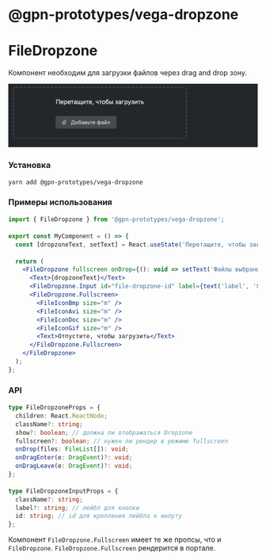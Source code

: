 # @gpn-prototypes/vega-dropzone

# FileDropzone

Компонент необходим для загрузки файлов через drag and drop зону.

<img src="docs/pic-1.png">

### Установка

    yarn add @gpn-prototypes/vega-dropzone

### Примеры использования

```jsx
import { FileDropzone } from '@gpn-prototypes/vega-dropzone';

export const MyComponent = () => {
  const [dropzoneText, setText] = React.useState('Перетащите, чтобы загрузить');

  return (
    <FileDropzone fullscreen onDrop={(): void => setText('Файлы выбраны')}>
      <Text>{dropzoneText}</Text>
      <FileDropzone.Input id="file-dropzone-id" label={text('label', 'Я инпут')} />
      <FileDropzone.Fullscreen>
        <FileIconBmp size="m" />
        <FileIconAvi size="m" />
        <FileIconDoc size="m" />
        <FileIconGif size="m" />
        <Text>Отпустите, чтобы загрузить</Text>
      </FileDropzone.Fullscreen>
    </FileDropzone>
  );
};
```

### API

```ts
type FileDropzoneProps = {
  children: React.ReactNode;
  className?: string;
  show?: boolean; // должна ли отображаться Dropzone
  fullscreen?: boolean; // нужен ли рендер в режиме fullscreen
  onDrop(files: FileList[]): void;
  onDragEnter(e: DragEvent)?: void;
  onDragLeave(e: DragEvent)?: void;
};

type FileDropzoneInputProps = {
  className?: string;
  label?: string; // лейбл для кнопки
  id: string; // id для крепления лейбла к инпуту
};
```

Компонент `FileDropzone.Fullscreen` имеет те же пропсы, что и `FileDropzone`. `FileDropzone.Fullscreen` рендерится в портале.
